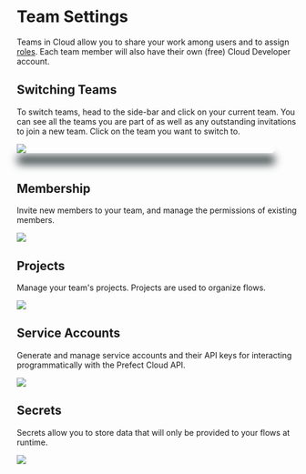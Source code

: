 # Team Settings <Badge text="Cloud"/>

Teams in Cloud allow you to share your work among users and to assign [roles](../concepts/roles.html). Each team member will also have their own (free) Cloud Developer account.

## Switching Teams

To switch teams, head to the side-bar and click on your current team. You can see all the teams you are part of as well as any outstanding invitations to join a new team. Click on the team you want to switch to.

<div class="add-shadow">
  <img src="/orchestration/ui/team-switch.png">
</div>

## Membership

Invite new members to your team, and manage the permissions of existing members.

![](/orchestration/ui/team-members.png)

## Projects

Manage your team's projects. Projects are used to organize flows.

![](/orchestration/ui/team-projects.png)

## Service Accounts

Generate and manage service accounts and their API keys for interacting programmatically with the Prefect Cloud API.

![](/orchestration/ui/team-api-tokens.png)

## Secrets

Secrets allow you to store data that will only be provided to your flows at runtime.

![](/orchestration/ui/team-secrets.png)

<style>
.add-shadow  {
    width: 90%;
    max-height: auto;
    border-radius: 10px;
    vertical-align: bottom;
    z-index: -1;
    outline: 1;
    box-shadow: 0px 20px 15px #3D4849;
    margin-bottom: 50px
}
</style>
